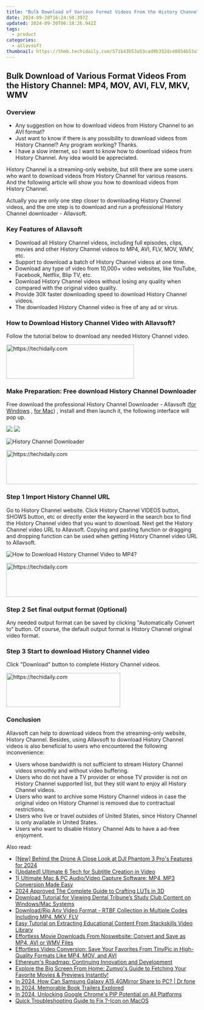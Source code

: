 ```yaml
---
title: "Bulk Download of Various Format Videos From the History Channel: MP4, MOV, AVI, FLV, MKV, WMV"
date: 2024-09-28T16:24:50.397Z
updated: 2024-09-30T06:18:26.942Z
tags:
  - product
categories:
  - allavsoft
thumbnail: https://thmb.techidaily.com/571b43b53a53cad9b332dce8854b53a71ff048e6605567e6d7468a0e180b6317.jpeg
---
```


## Bulk Download of Various Format Videos From the History Channel: MP4, MOV, AVI, FLV, MKV, WMV

### Overview

* Any suggestion on how to download videos from History Channel to an AVI format?
* Just want to know if there is any possibility to download videos from History Channel? Any program working? Thanks.
* I have a slow internet, so I want to know how to download videos from History Channel. Any idea would be appreciated.

History Channel is a streaming-only website, but still there are some users who want to download videos from History Channel for various reasons. And the following article will show you how to download videos from History Channel.

Actually you are only one step closer to downloading History Channel videos, and the one step is to download and run a professional History Channel downloader - Allavsoft.

### Key Features of Allavsoft

* Download all History Channel videos, including full episodes, clips, movies and other History Channel videos to MP4, AVI, FLV, MOV, WMV, etc.
* Support to download a batch of History Channel videos at one time.
* Download any type of video from 10,000+ video websites, like YouTube, Facebook, Netflix, Blip TV, etc.
* Download History Channel videos without losing any quality when compared with the original video quality.
* Provide 30X faster downloading speed to download History Channel videos.
* The downloaded History Channel video is free of any ad or virus.

### How to Download History Channel Video with Allavsoft?

Follow the tutorial below to download any needed History Channel video.

<!-- affiliate ads begin -->
<a href="https://aligracehair.sjv.io/c/5597632/2135372/19272" target="_top" id="2135372">
  <img src="//a.impactradius-go.com/display-ad/19272-2135372" border="0" alt="https://techidaily.com" width="336" height="90"/>
</a>
<img height="0" width="0" src="https://aligracehair.sjv.io/i/5597632/2135372/19272" style="position:absolute;visibility:hidden;" border="0" />
<!-- affiliate ads end -->

### Make Preparation: Free download History Channel Downloader

Free download the professional History Channel Downloader - Allavsoft ([for Windows](https://tools.techidaily.com/allavsoft/products/) , [for Mac](https://tools.techidaily.com/allavsoft/products/)) , install and then launch it, the following interface will pop up.

[![](https://www.allavsoft.com/how-to/../images/how-to/free-download-win.jpg)](https://tools.techidaily.com/allavsoft/products/) [![](https://www.allavsoft.com/how-to/../images/how-to/free-download-mac.jpg)](https://tools.techidaily.com/allavsoft/products/)

![History Channel Downloader](https://www.allavsoft.com/how-to/../images/allavsoft/screen-shot-600.jpg)

<!-- affiliate ads begin -->
<a href="https://appsumo.8odi.net/c/5597632/2129738/7443" target="_top" id="2129738">
  <img src="//a.impactradius-go.com/display-ad/7443-2129738" border="0" alt="https://techidaily.com" width="728" height="90"/>
</a>
<img height="0" width="0" src="https://appsumo.8odi.net/i/5597632/2129738/7443" style="position:absolute;visibility:hidden;" border="0" />
<!-- affiliate ads end -->

### Step 1 Import History Channel URL

Go to History Channel website. Click History Channel VIDEOS button, SHOWS button, etc or directly enter the keyword in the search box to find the History Channel video that you want to download. Next get the History Channel video URL to Allavsoft. Copying and pasting function or dragging and dropping function can be used when getting History Channel video URL to Allavsoft.

![How to Download History Channel Video to MP4?](https://www.allavsoft.com/how-to/../images/how-to/download-rtmp-video/download-rtmp-video.jpg)

<!-- affiliate ads begin -->
<a href="https://bluetties.sjv.io/c/5597632/2141687/17094" target="_top" id="2141687">
  <img src="//a.impactradius-go.com/display-ad/17094-2141687" border="0" alt="https://techidaily.com" width="728" height="90"/>
</a>
<img height="0" width="0" src="https://bluetties.sjv.io/i/5597632/2141687/17094" style="position:absolute;visibility:hidden;" border="0" />
<!-- affiliate ads end -->

### Step 2 Set final output format (Optional)

Any needed output format can be saved by clicking "Automatically Convert to" button. Of course, the default output format is History Channel original video format.

### Step 3 Start to download History Channel video

Click "Download" button to complete History Channel videos.

<!-- affiliate ads begin -->
<a href="https://aidotcom.pxf.io/c/5597632/2129042/19576" target="_top" id="2129042">
  <img src="//a.impactradius-go.com/display-ad/19576-2129042" border="0" alt="https://techidaily.com" width="300" height="90"/>
</a>
<img height="0" width="0" src="https://aidotcom.pxf.io/i/5597632/2129042/19576" style="position:absolute;visibility:hidden;" border="0" />
<!-- affiliate ads end -->

### Conclusion

Allavsoft can help to download videos from the streaming-only website, History Channel. Besides, using Allavsoft to download History Channel videos is also beneficial to users who encountered the following inconvenience:

* Users whose bandwidth is not sufficient to stream History Channel videos smoothly and without video buffering.
* Users who do not have a TV provider or whose TV provider is not on History Channel supported list, but they still want to enjoy all History Channel videos.
* Users who want to archive some History Channel videos in case the original video on History Channel is removed due to contractual restrictions.
* Users who live or travel outsides of United States, since History Channel is only available in United States.
* Users who want to disable History Channel Ads to have a ad-free enjoyment.

<ins class="adsbygoogle"
     style="display:block"
     data-ad-format="autorelaxed"
     data-ad-client="ca-pub-7571918770474297"
     data-ad-slot="1223367746"></ins>

<ins class="adsbygoogle"
     style="display:block"
     data-ad-client="ca-pub-7571918770474297"
     data-ad-slot="8358498916"
     data-ad-format="auto"
     data-full-width-responsive="true"></ins>

<span class="atpl-alsoreadstyle">Also read:</span>
<div><ul>
<li><a href="https://fox-access.techidaily.com/new-behind-the-drone-a-close-look-at-dji-phantom-3-pros-features-for-2024/"><u>[New] Behind the Drone A Close Look at DJI Phantom 3 Pro's Features for 2024</u></a></li>
<li><a href="https://some-approaches.techidaily.com/updated-ultimate-6-tech-for-subtitle-creation-in-video/"><u>[Updated] Ultimate 6 Tech for Subtitle Creation in Video</u></a></li>
<li><a href="https://discover-exceptional.techidaily.com/1-ultimate-mac-and-pc-audiovideo-capture-software-mp4-mp3-conversion-made-easy/"><u>1) Ultimate Mac & PC Audio/Video Capture Software: MP4, MP3 Conversion Made Easy</u></a></li>
<li><a href="https://some-approaches.techidaily.com/2024-approved-the-complete-guide-to-crafting-luts-in-3d/"><u>2024 Approved The Complete Guide to Crafting LUTs in 3D</u></a></li>
<li><a href="https://discover-exceptional.techidaily.com/download-tutorial-for-viewing-dental-tribunes-study-club-content-on-windowsmac-systems/"><u>Download Tutorial for Viewing Dental Tribune’s Study Club Content on Windows/Mac Systems</u></a></li>
<li><a href="https://discover-exceptional.techidaily.com/downloadrip-any-video-format-rtbf-collection-in-multiple-codes-including-mp4-mkv-flv/"><u>Download/Rip Any Video Format - RTBF Collection in Multiple Codes Including MP4, MKV, FLV</u></a></li>
<li><a href="https://discover-exceptional.techidaily.com/easy-tutorial-on-extracting-educational-content-from-stackskills-video-library/"><u>Easy Tutorial on Extracting Educational Content From Stackskills Video Library</u></a></li>
<li><a href="https://discover-exceptional.techidaily.com/effortless-movie-downloads-from-noswebsite-convert-and-save-as-mp4-avi-or-wmv-files/"><u>Effortless Movie Downloads From Noswebsite: Convert and Save as MP4, AVI or WMV Files</u></a></li>
<li><a href="https://discover-exceptional.techidaily.com/effortless-video-conversion-save-your-favorites-from-tinypic-in-high-quality-formats-like-mp4-mov-and-avi/"><u>Effortless Video Conversion: Save Your Favorites From TinyPic in High-Quality Formats Like MP4, MOV, and AVI</u></a></li>
<li><a href="https://tech-renaissance.techidaily.com/ethereums-roadmap-continuing-innovation-and-development/"><u>Ethereum's Roadmap: Continuing Innovation and Development</u></a></li>
<li><a href="https://discover-exceptional.techidaily.com/explore-the-big-screen-from-home-zumvos-guide-to-fetching-your-favorite-movies-and-previews-instantly/"><u>Explore the Big Screen From Home: Zumvo's Guide to Fetching Your Favorite Movies & Previews Instantly!</u></a></li>
<li><a href="https://screen-mirror.techidaily.com/in-2024-how-can-samsung-galaxy-a15-4gmirror-share-to-pc-drfone-by-drfone-android/"><u>In 2024, How Can Samsung Galaxy A15 4GMirror Share to PC? | Dr.fone</u></a></li>
<li><a href="https://extra-skills.techidaily.com/in-2024-memorable-book-trailers-explored/"><u>In 2024, Memorable Book Trailers Explored</u></a></li>
<li><a href="https://some-approaches.techidaily.com/in-2024-unlocking-google-chromes-pip-potential-on-all-platforms/"><u>In 2024, Unlocking Google Chrome's PIP Potential on All Platforms</u></a></li>
<li><a href="https://data-wizards.techidaily.com/quick-troubleshooting-guide-to-fix-icon-on-macos/"><u>Quick Troubleshooting Guide to Fix ?-Icon on MacOS</u></a></li>
</ul></div>

